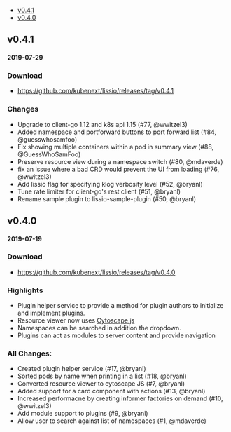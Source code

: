  - [v0.4.1](#v041)
 - [v0.4.0](#v040)

## v0.4.1
#### 2019-07-29

### Download
 - https://github.com/kubenext/lissio/releases/tag/v0.4.1

### Changes
  * Upgrade to client-go 1.12 and k8s api 1.15 (#77, @wwitzel3)
  * Added namespace and portforward buttons to port forward list (#84, @guesswhosamfoo)
  * Fix showing multiple containers within a pod in summary view (#88, @GuessWhoSamFoo)
  * Preserve resource view during a namespace switch (#80, @mdaverde)
  * fix an issue where a bad CRD would prevent the UI from loading (#76, @wwitzel3)
  * Add lissio flag for specifying klog verbosity level (#52, @bryanl)
  * Tune rate limiter for client-go's rest client (#51, @bryanl)
  * Rename sample plugin to lissio-sample-plugin (#50, @bryanl)


## v0.4.0
#### 2019-07-19

### Download
- https://github.com/kubenext/lissio/releases/tag/v0.4.0

### Highlights
- Plugin helper service to provide a method for plugin authors to initialize and implement plugins.
- Resource viewer now uses [Cytoscape.js](http://js.cytoscape.org/)
- Namespaces can be searched in addition the dropdown.
- Plugins can act as modules to server content and provide navigation

### All Changes:

  * Created plugin helper service (#17, @bryanl)
  * Sorted pods by name when printing in a list (#18, @bryanl)
  * Converted resource viewer to cytoscape JS (#7, @bryanl)
  * Added support for a card component with actions (#13, @bryanl)
  * Increased performacne by creating informer factories on demand (#10, @wwitzel3)
  * Add module support to plugins (#9, @bryanl)
  * Allow user to search against list of namespaces (#1, @mdaverde)
